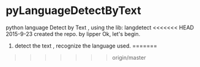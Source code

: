 # pyLanguageDetectByText
python language Detect by Text , using the lib: langdetect
<<<<<<< HEAD
2015-9-23 created the repo. by lipper
Ok, let's begin.
1. detect the text , recognize the language used.
=======
>>>>>>> origin/master

